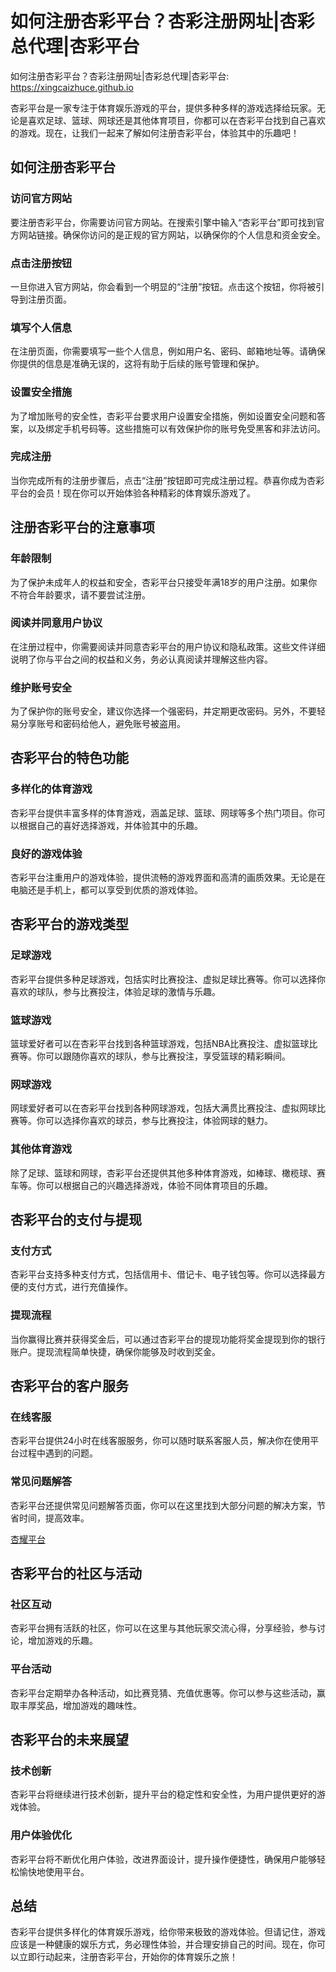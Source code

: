 # 如何注册杏彩平台？杏彩注册网址|杏彩总代理|杏彩平台

如何注册杏彩平台？杏彩注册网址|杏彩总代理|杏彩平台: <https://xingcaizhuce.github.io>

杏彩平台是一家专注于体育娱乐游戏的平台，提供多种多样的游戏选择给玩家。无论是喜欢足球、篮球、网球还是其他体育项目，你都可以在杏彩平台找到自己喜欢的游戏。现在，让我们一起来了解如何注册杏彩平台，体验其中的乐趣吧！

## 如何注册杏彩平台

### 访问官方网站

要注册杏彩平台，你需要访问官方网站。在搜索引擎中输入“杏彩平台”即可找到官方网站链接。确保你访问的是正规的官方网站，以确保你的个人信息和资金安全。

### 点击注册按钮

一旦你进入官方网站，你会看到一个明显的“注册”按钮。点击这个按钮，你将被引导到注册页面。

### 填写个人信息

在注册页面，你需要填写一些个人信息，例如用户名、密码、邮箱地址等。请确保你提供的信息是准确无误的，这将有助于后续的账号管理和保护。

### 设置安全措施

为了增加账号的安全性，杏彩平台要求用户设置安全措施，例如设置安全问题和答案，以及绑定手机号码等。这些措施可以有效保护你的账号免受黑客和非法访问。

### 完成注册

当你完成所有的注册步骤后，点击“注册”按钮即可完成注册过程。恭喜你成为杏彩平台的会员！现在你可以开始体验各种精彩的体育娱乐游戏了。

## 注册杏彩平台的注意事项

### 年龄限制

为了保护未成年人的权益和安全，杏彩平台只接受年满18岁的用户注册。如果你不符合年龄要求，请不要尝试注册。

### 阅读并同意用户协议

在注册过程中，你需要阅读并同意杏彩平台的用户协议和隐私政策。这些文件详细说明了你与平台之间的权益和义务，务必认真阅读并理解这些内容。

### 维护账号安全

为了保护你的账号安全，建议你选择一个强密码，并定期更改密码。另外，不要轻易分享账号和密码给他人，避免账号被盗用。

## 杏彩平台的特色功能

### 多样化的体育游戏

杏彩平台提供丰富多样的体育游戏，涵盖足球、篮球、网球等多个热门项目。你可以根据自己的喜好选择游戏，并体验其中的乐趣。

### 良好的游戏体验

杏彩平台注重用户的游戏体验，提供流畅的游戏界面和高清的画质效果。无论是在电脑还是手机上，都可以享受到优质的游戏体验。

## 杏彩平台的游戏类型

### 足球游戏

杏彩平台提供多种足球游戏，包括实时比赛投注、虚拟足球比赛等。你可以选择你喜欢的球队，参与比赛投注，体验足球的激情与乐趣。

### 篮球游戏

篮球爱好者可以在杏彩平台找到各种篮球游戏，包括NBA比赛投注、虚拟篮球比赛等。你可以跟随你喜欢的球队，参与比赛投注，享受篮球的精彩瞬间。

### 网球游戏

网球爱好者可以在杏彩平台找到各种网球游戏，包括大满贯比赛投注、虚拟网球比赛等。你可以选择你喜欢的球员，参与比赛投注，体验网球的魅力。

### 其他体育游戏

除了足球、篮球和网球，杏彩平台还提供其他多种体育游戏，如棒球、橄榄球、赛车等。你可以根据自己的兴趣选择游戏，体验不同体育项目的乐趣。

## 杏彩平台的支付与提现

### 支付方式

杏彩平台支持多种支付方式，包括信用卡、借记卡、电子钱包等。你可以选择最方便的支付方式，进行充值操作。

### 提现流程

当你赢得比赛并获得奖金后，可以通过杏彩平台的提现功能将奖金提现到你的银行账户。提现流程简单快捷，确保你能够及时收到奖金。

## 杏彩平台的客户服务

### 在线客服

杏彩平台提供24小时在线客服服务，你可以随时联系客服人员，解决你在使用平台过程中遇到的问题。

### 常见问题解答

杏彩平台还提供常见问题解答页面，你可以在这里找到大部分问题的解决方案，节省时间，提高效率。

[杏耀平台](https://www.xiangyao8.xyz)

## 杏彩平台的社区与活动

### 社区互动

杏彩平台拥有活跃的社区，你可以在这里与其他玩家交流心得，分享经验，参与讨论，增加游戏的乐趣。

### 平台活动

杏彩平台定期举办各种活动，如比赛竞猜、充值优惠等。你可以参与这些活动，赢取丰厚奖品，增加游戏的趣味性。

## 杏彩平台的未来展望

### 技术创新

杏彩平台将继续进行技术创新，提升平台的稳定性和安全性，为用户提供更好的游戏体验。

### 用户体验优化

杏彩平台将不断优化用户体验，改进界面设计，提升操作便捷性，确保用户能够轻松愉快地使用平台。

## 总结

杏彩平台提供多样化的体育娱乐游戏，给你带来极致的游戏体验。但请记住，游戏应该是一种健康的娱乐方式，务必理性体验，并合理安排自己的时间。现在，你可以立即行动起来，注册杏彩平台，开始你的体育娱乐之旅！